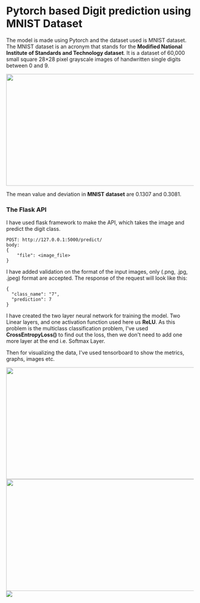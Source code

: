 # Pytorch based Digit prediction using MNIST Dataset

The model is made using Pytorch and the dataset used is MNIST dataset. 
The MNIST dataset is an acronym that stands for the **Modified National Institute of Standards and Technology dataset**. 
It is a dataset of 60,000 small square 28×28 pixel grayscale images of handwritten single digits between 0 and 9.

<img src="https://machinelearningmastery.com/wp-content/uploads/2019/02/Plot-of-a-Subset-of-Images-from-the-MNIST-Dataset-1024x768.png" width='700px' height='300px' />

The mean value and deviation in **MNIST dataset** are 0.1307 and 0.3081.

### The Flask API
I have used flask framework to make the API, which takes the image and predict the digit class.

    POST: http://127.0.0.1:5000/predict/
    body: 
    {
	    "file": <image_file>
    }
    
I have added validation on the format of the input images, only (.png, .jpg, .jpeg) format are accepted.
The response of the request will look like this:

    {
      "class_name": "7",
      "prediction": 7
    }
    
I have created the two layer neural network for training the model. Two Linear layers, and one activation function used here us **ReLU**. As this problem is the multiclass classification problem, I've used **CrossEntropyLoss()** to find out the loss, then we don't need to add one more layer at the end i.e. Softmax Layer.

Then for visualizing the data, I've used tensorboard to show the metrics, graphs, images etc.

<img src="https://user-images.githubusercontent.com/52665879/177826662-0127d021-fcf9-4726-800a-8fc72f01e6cb.png" width="700px" height="300"/>
<img src="https://user-images.githubusercontent.com/52665879/177826851-2d8c89fc-c4c8-4b3d-a393-afa8017b5766.png" width="700px" height="300"/>
<img src="https://user-images.githubusercontent.com/52665879/177827231-fe99deef-6a5b-40a0-841a-d52608d55667.png" />
